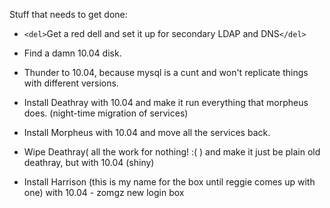 Stuff that needs to get done:


*  `<del>`Get a red dell and set it up for secondary LDAP and DNS`</del>`



*  Find a damn 10.04 disk. 
 

*  Thunder to 10.04, because mysql is a cunt and won't replicate things with different versions.
 

*  Install Deathray with 10.04 and make it run everything that morpheus does. (night-time migration of services)
 

*  Install Morpheus with 10.04 and move all the services back.
 

*  Wipe Deathray( all the work for nothing! :( ) and make it just be plain old deathray, but with 10.04 (shiny)
 

*  Install Harrison (this is my name for the box until reggie comes up with one) with 10.04 - zomgz new login box


